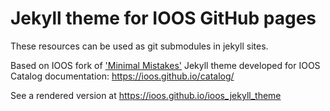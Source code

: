 # Jekyll theme for IOOS GitHub pages

These resources can be used as git submodules in jekyll sites.

Based on IOOS fork of ['Minimal Mistakes'](https://github.com/mmistakes/minimal-mistakes)
Jekyll theme developed for IOOS Catalog documentation: https://ioos.github.io/catalog/

See a rendered version at https://ioos.github.io/ioos_jekyll_theme
